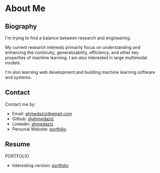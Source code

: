 # About Me

## Biography

I'm trying to find a balance between research and engineering.

My current research interests primarily focus on understanding and enhancing the continuity, generalizability, efficiency, and other key properties of machine learning. I am also interested in large multimodal models.

I'm also learning web development and building machine learning software and systems.


## Contact

Contact me by:

- Email: [ahmedaziz@gmail.com](mailto:ahmedazizz703@gmail.com)
- Github: [@ahmedaziz](https://github.com/ahmedaziz703)
- Linkedin: [ahmedaziz](https://www.linkedin.com/in/ahmed-alrages-810778344)
- Personal Website: [portfolio](https://portfolio-orcin-seven-1mk53kxuyx.vercel.app/)


## Resume

  PORTFOLIO

- Interesting version: [portfolio](https://portfolio-orcin-seven-1mk53kxuyx.vercel.app/)
